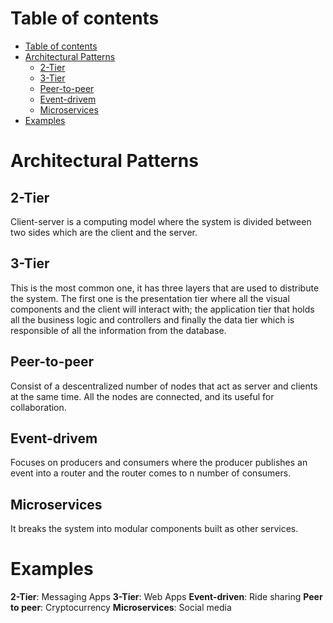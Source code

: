 # Table of contents 
- [Table of contents](#table-of-contents)
- [Architectural Patterns](#architectural-patterns)
  - [2-Tier](#2-tier)
  - [3-Tier](#3-tier)
  - [Peer-to-peer](#peer-to-peer)
  - [Event-drivem](#event-drivem)
  - [Microservices](#microservices)
- [Examples](#examples)


# Architectural Patterns 

## 2-Tier
Client-server is a computing model where the system is divided between two sides which are the client and the server. 

## 3-Tier 
This is the most common one, it has three layers that are used to distribute the system. The first one is the presentation tier where all the visual components and the client will interact with; the application tier that holds all the business logic and controllers and finally the data tier which is responsible of all the information from the database. 

## Peer-to-peer
Consist of a descentralized number of nodes that act as server and clients at the same time. All the nodes are connected, and its useful for collaboration.

## Event-drivem 
Focuses on producers and consumers where the producer publishes an event into a router and the router comes to n number of consumers. 

## Microservices
It breaks the system into modular components built as other services. 

# Examples 
**2-Tier**: Messaging Apps
**3-Tier**: Web Apps
**Event-driven**: Ride sharing
**Peer to peer**: Cryptocurrency
**Microservices**: Social media